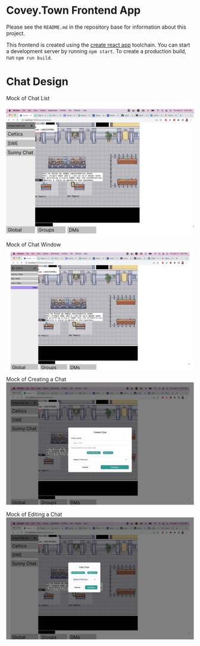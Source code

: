 # Covey.Town Frontend App

Please see the `README.md` in the repository base for information about this project.

This frontend is created using the [create react app](https://create-react-app.dev) toolchain. You
can start a development server by running `npm start`. To create a production build, run
`npm run build`.

# Chat Design

Mock of Chat List ![chatwindow1](../docs/ChatMock1.jpg)

Mock of Chat Window ![chatwindow2](../docs/ChatMock2.jpg)

Mock of Creating a Chat ![chatwindow3](../docs/ChatMock3.jpg)

Mock of Editing a Chat ![chatwindow4](../docs/ChatMock4.jpg)
